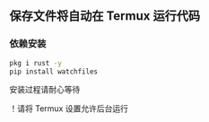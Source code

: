 ## 保存文件将自动在 Termux 运行代码

### 依赖安装
``` sh
pkg i rust -y
pip install watchfiles
```

安装过程请耐心等待

！请将 Termux 设置允许后台运行
